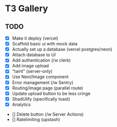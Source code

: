 # T3 Gallery

## TODO

- [x] Make it deploy (vercel)
- [x] Scaffold basic ui with mock data
- [x] Actually set up a database (vercel postgres/neon)
- [x] Attach database to UI
- [x] Add authentication (/w clerk)
- [x] Add image upload
- [x] "taint" (server-only)
- [x] Use Next/Image component
- [x] Error management (/w Sentry)
- [x] Routing/image page (parallel route)
- [x] Update upload button to be less cringe
- [x] ShadUIify (specifically toast)
- [x] Analytics
- [] Delete button (/w Server Actions)
- [] Ratelimiting (upstash)